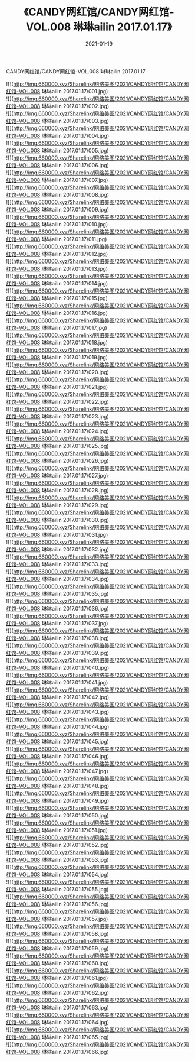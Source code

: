 ﻿---
layout: post
title:  《CANDY网红馆/CANDY网红馆-VOL.008 琳琳ailin 2017.01.17》
date:   2021-01-19
img: http://img.660000.xyz/Sharelink/网络美图/2021/CANDY网红馆/CANDY网红馆-VOL.008 琳琳ailin 2017.01.17/000.jpg
categories: [美女, 清纯, 唯美]
---

CANDY网红馆/CANDY网红馆-VOL.008 琳琳ailin 2017.01.17

 ![](http://img.660000.xyz/Sharelink/网络美图/2021/CANDY网红馆/CANDY网红馆-VOL.008 琳琳ailin 2017.01.17/001.jpg) <br>![](http://img.660000.xyz/Sharelink/网络美图/2021/CANDY网红馆/CANDY网红馆-VOL.008 琳琳ailin 2017.01.17/002.jpg) <br>![](http://img.660000.xyz/Sharelink/网络美图/2021/CANDY网红馆/CANDY网红馆-VOL.008 琳琳ailin 2017.01.17/003.jpg) <br>![](http://img.660000.xyz/Sharelink/网络美图/2021/CANDY网红馆/CANDY网红馆-VOL.008 琳琳ailin 2017.01.17/004.jpg) <br>![](http://img.660000.xyz/Sharelink/网络美图/2021/CANDY网红馆/CANDY网红馆-VOL.008 琳琳ailin 2017.01.17/005.jpg) <br>![](http://img.660000.xyz/Sharelink/网络美图/2021/CANDY网红馆/CANDY网红馆-VOL.008 琳琳ailin 2017.01.17/006.jpg) <br>![](http://img.660000.xyz/Sharelink/网络美图/2021/CANDY网红馆/CANDY网红馆-VOL.008 琳琳ailin 2017.01.17/007.jpg) <br>![](http://img.660000.xyz/Sharelink/网络美图/2021/CANDY网红馆/CANDY网红馆-VOL.008 琳琳ailin 2017.01.17/008.jpg) <br>![](http://img.660000.xyz/Sharelink/网络美图/2021/CANDY网红馆/CANDY网红馆-VOL.008 琳琳ailin 2017.01.17/009.jpg) <br>![](http://img.660000.xyz/Sharelink/网络美图/2021/CANDY网红馆/CANDY网红馆-VOL.008 琳琳ailin 2017.01.17/010.jpg) <br>![](http://img.660000.xyz/Sharelink/网络美图/2021/CANDY网红馆/CANDY网红馆-VOL.008 琳琳ailin 2017.01.17/011.jpg) <br>![](http://img.660000.xyz/Sharelink/网络美图/2021/CANDY网红馆/CANDY网红馆-VOL.008 琳琳ailin 2017.01.17/012.jpg) <br>![](http://img.660000.xyz/Sharelink/网络美图/2021/CANDY网红馆/CANDY网红馆-VOL.008 琳琳ailin 2017.01.17/013.jpg) <br>![](http://img.660000.xyz/Sharelink/网络美图/2021/CANDY网红馆/CANDY网红馆-VOL.008 琳琳ailin 2017.01.17/014.jpg) <br>![](http://img.660000.xyz/Sharelink/网络美图/2021/CANDY网红馆/CANDY网红馆-VOL.008 琳琳ailin 2017.01.17/015.jpg) <br>![](http://img.660000.xyz/Sharelink/网络美图/2021/CANDY网红馆/CANDY网红馆-VOL.008 琳琳ailin 2017.01.17/016.jpg) <br>![](http://img.660000.xyz/Sharelink/网络美图/2021/CANDY网红馆/CANDY网红馆-VOL.008 琳琳ailin 2017.01.17/017.jpg) <br>![](http://img.660000.xyz/Sharelink/网络美图/2021/CANDY网红馆/CANDY网红馆-VOL.008 琳琳ailin 2017.01.17/018.jpg) <br>![](http://img.660000.xyz/Sharelink/网络美图/2021/CANDY网红馆/CANDY网红馆-VOL.008 琳琳ailin 2017.01.17/019.jpg) <br>![](http://img.660000.xyz/Sharelink/网络美图/2021/CANDY网红馆/CANDY网红馆-VOL.008 琳琳ailin 2017.01.17/020.jpg) <br>![](http://img.660000.xyz/Sharelink/网络美图/2021/CANDY网红馆/CANDY网红馆-VOL.008 琳琳ailin 2017.01.17/021.jpg) <br>![](http://img.660000.xyz/Sharelink/网络美图/2021/CANDY网红馆/CANDY网红馆-VOL.008 琳琳ailin 2017.01.17/022.jpg) <br>![](http://img.660000.xyz/Sharelink/网络美图/2021/CANDY网红馆/CANDY网红馆-VOL.008 琳琳ailin 2017.01.17/023.jpg) <br>![](http://img.660000.xyz/Sharelink/网络美图/2021/CANDY网红馆/CANDY网红馆-VOL.008 琳琳ailin 2017.01.17/024.jpg) <br>![](http://img.660000.xyz/Sharelink/网络美图/2021/CANDY网红馆/CANDY网红馆-VOL.008 琳琳ailin 2017.01.17/025.jpg) <br>![](http://img.660000.xyz/Sharelink/网络美图/2021/CANDY网红馆/CANDY网红馆-VOL.008 琳琳ailin 2017.01.17/026.jpg) <br>![](http://img.660000.xyz/Sharelink/网络美图/2021/CANDY网红馆/CANDY网红馆-VOL.008 琳琳ailin 2017.01.17/027.jpg) <br>![](http://img.660000.xyz/Sharelink/网络美图/2021/CANDY网红馆/CANDY网红馆-VOL.008 琳琳ailin 2017.01.17/028.jpg) <br>![](http://img.660000.xyz/Sharelink/网络美图/2021/CANDY网红馆/CANDY网红馆-VOL.008 琳琳ailin 2017.01.17/029.jpg) <br>![](http://img.660000.xyz/Sharelink/网络美图/2021/CANDY网红馆/CANDY网红馆-VOL.008 琳琳ailin 2017.01.17/030.jpg) <br>![](http://img.660000.xyz/Sharelink/网络美图/2021/CANDY网红馆/CANDY网红馆-VOL.008 琳琳ailin 2017.01.17/031.jpg) <br>![](http://img.660000.xyz/Sharelink/网络美图/2021/CANDY网红馆/CANDY网红馆-VOL.008 琳琳ailin 2017.01.17/032.jpg) <br>![](http://img.660000.xyz/Sharelink/网络美图/2021/CANDY网红馆/CANDY网红馆-VOL.008 琳琳ailin 2017.01.17/033.jpg) <br>![](http://img.660000.xyz/Sharelink/网络美图/2021/CANDY网红馆/CANDY网红馆-VOL.008 琳琳ailin 2017.01.17/034.jpg) <br>![](http://img.660000.xyz/Sharelink/网络美图/2021/CANDY网红馆/CANDY网红馆-VOL.008 琳琳ailin 2017.01.17/035.jpg) <br>![](http://img.660000.xyz/Sharelink/网络美图/2021/CANDY网红馆/CANDY网红馆-VOL.008 琳琳ailin 2017.01.17/036.jpg) <br>![](http://img.660000.xyz/Sharelink/网络美图/2021/CANDY网红馆/CANDY网红馆-VOL.008 琳琳ailin 2017.01.17/037.jpg) <br>![](http://img.660000.xyz/Sharelink/网络美图/2021/CANDY网红馆/CANDY网红馆-VOL.008 琳琳ailin 2017.01.17/038.jpg) <br>![](http://img.660000.xyz/Sharelink/网络美图/2021/CANDY网红馆/CANDY网红馆-VOL.008 琳琳ailin 2017.01.17/039.jpg) <br>![](http://img.660000.xyz/Sharelink/网络美图/2021/CANDY网红馆/CANDY网红馆-VOL.008 琳琳ailin 2017.01.17/040.jpg) <br>![](http://img.660000.xyz/Sharelink/网络美图/2021/CANDY网红馆/CANDY网红馆-VOL.008 琳琳ailin 2017.01.17/041.jpg) <br>![](http://img.660000.xyz/Sharelink/网络美图/2021/CANDY网红馆/CANDY网红馆-VOL.008 琳琳ailin 2017.01.17/042.jpg) <br>![](http://img.660000.xyz/Sharelink/网络美图/2021/CANDY网红馆/CANDY网红馆-VOL.008 琳琳ailin 2017.01.17/043.jpg) <br>![](http://img.660000.xyz/Sharelink/网络美图/2021/CANDY网红馆/CANDY网红馆-VOL.008 琳琳ailin 2017.01.17/044.jpg) <br>![](http://img.660000.xyz/Sharelink/网络美图/2021/CANDY网红馆/CANDY网红馆-VOL.008 琳琳ailin 2017.01.17/045.jpg) <br>![](http://img.660000.xyz/Sharelink/网络美图/2021/CANDY网红馆/CANDY网红馆-VOL.008 琳琳ailin 2017.01.17/046.jpg) <br>![](http://img.660000.xyz/Sharelink/网络美图/2021/CANDY网红馆/CANDY网红馆-VOL.008 琳琳ailin 2017.01.17/047.jpg) <br>![](http://img.660000.xyz/Sharelink/网络美图/2021/CANDY网红馆/CANDY网红馆-VOL.008 琳琳ailin 2017.01.17/048.jpg) <br>![](http://img.660000.xyz/Sharelink/网络美图/2021/CANDY网红馆/CANDY网红馆-VOL.008 琳琳ailin 2017.01.17/049.jpg) <br>![](http://img.660000.xyz/Sharelink/网络美图/2021/CANDY网红馆/CANDY网红馆-VOL.008 琳琳ailin 2017.01.17/050.jpg) <br>![](http://img.660000.xyz/Sharelink/网络美图/2021/CANDY网红馆/CANDY网红馆-VOL.008 琳琳ailin 2017.01.17/051.jpg) <br>![](http://img.660000.xyz/Sharelink/网络美图/2021/CANDY网红馆/CANDY网红馆-VOL.008 琳琳ailin 2017.01.17/052.jpg) <br>![](http://img.660000.xyz/Sharelink/网络美图/2021/CANDY网红馆/CANDY网红馆-VOL.008 琳琳ailin 2017.01.17/053.jpg) <br>![](http://img.660000.xyz/Sharelink/网络美图/2021/CANDY网红馆/CANDY网红馆-VOL.008 琳琳ailin 2017.01.17/054.jpg) <br>![](http://img.660000.xyz/Sharelink/网络美图/2021/CANDY网红馆/CANDY网红馆-VOL.008 琳琳ailin 2017.01.17/055.jpg) <br>![](http://img.660000.xyz/Sharelink/网络美图/2021/CANDY网红馆/CANDY网红馆-VOL.008 琳琳ailin 2017.01.17/056.jpg) <br>![](http://img.660000.xyz/Sharelink/网络美图/2021/CANDY网红馆/CANDY网红馆-VOL.008 琳琳ailin 2017.01.17/057.jpg) <br>![](http://img.660000.xyz/Sharelink/网络美图/2021/CANDY网红馆/CANDY网红馆-VOL.008 琳琳ailin 2017.01.17/058.jpg) <br>![](http://img.660000.xyz/Sharelink/网络美图/2021/CANDY网红馆/CANDY网红馆-VOL.008 琳琳ailin 2017.01.17/059.jpg) <br>![](http://img.660000.xyz/Sharelink/网络美图/2021/CANDY网红馆/CANDY网红馆-VOL.008 琳琳ailin 2017.01.17/060.jpg) <br>![](http://img.660000.xyz/Sharelink/网络美图/2021/CANDY网红馆/CANDY网红馆-VOL.008 琳琳ailin 2017.01.17/061.jpg) <br>![](http://img.660000.xyz/Sharelink/网络美图/2021/CANDY网红馆/CANDY网红馆-VOL.008 琳琳ailin 2017.01.17/062.jpg) <br>![](http://img.660000.xyz/Sharelink/网络美图/2021/CANDY网红馆/CANDY网红馆-VOL.008 琳琳ailin 2017.01.17/063.jpg) <br>![](http://img.660000.xyz/Sharelink/网络美图/2021/CANDY网红馆/CANDY网红馆-VOL.008 琳琳ailin 2017.01.17/064.jpg) <br>![](http://img.660000.xyz/Sharelink/网络美图/2021/CANDY网红馆/CANDY网红馆-VOL.008 琳琳ailin 2017.01.17/065.jpg) <br>![](http://img.660000.xyz/Sharelink/网络美图/2021/CANDY网红馆/CANDY网红馆-VOL.008 琳琳ailin 2017.01.17/066.jpg) <br>